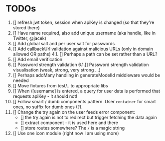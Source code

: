 # TODOs

1. [] refresh jwt token, session when apiKey is changed (so that they're stored there)
2. [] Have name required, also add unique username (aka handle, like in Twitter, @jacek)
3. [] Add global salt and per user salt for passwords
4. [] Add callbackUrl validation against malicious URLs (only in domain allowed OR paths)
   4.1. [] Perhaps a path can be set rather than a URL?
5. [] Add email verification
6. [] Password strength validation
   6.1.[] Password strength validation visualisation (weak, strong, very strong ...)
7. [] Perhaps addMany handling in generateModelId middleware would be needed
8. [] Move fixtures from test/.. to appropriate libs
9. [] When /[username] is entered, a query for user data is performed that requests apiKey - it should not!
10. [] Follow smart / dumb components pattern. User `container` for smart ones, no suffix for dumb ones (?).
11. [] Change the try again on the user feeds error component:
    - [] the try again is not to redirect but trigger fetching the data again
    - [] extract component - it is used here and there
    - [] store routes somewhere? The `/` is a magic string
12. [] Use one icon module (right now I am using more)
